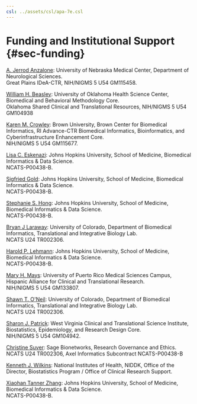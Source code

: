 ```yaml
---
csl: ../assets/csl/apa-7e.csl
---
```


# Funding and Institutional Support {#sec-funding}

[A. Jerrod Anzalone](https://orcid.org/0000-0000-0000-0000):
University of Nebraska Medical Center, Department of Neurological Sciences.
<br>
Great Plains IDeA-CTR, NIH/NIGMS 5 U54 GM115458.

[William H. Beasley](https://orcid.org/0000-0002-5613-5006):
University of Oklahoma Health Science Center, Biomedical and Behavioral Methodology Core.
<br>
Oklahoma Shared Clinical and Translational Resources, NIH/NIGMS 5 U54 GM104938

[Karen M. Crowley](https://orcid.org/0000-0002-1995-6358):
Brown University, Brown Center for Biomedical Informatics, RI Advance-CTR Biomedical Informatics, Bioinformatics, and Cyberinfrastructure Enhancement Core.
<br>
NIH/NIGMS 5 U54 GM115677.

[Lisa C. Eskenazi](https://orcid.org/0000-0000-0000-0000):
Johns Hopkins University, School of Medicine, Biomedical Informatics & Data Science.
<br>
NCATS-P00438-B.

[Sigfried Gold](https://orcid.org/0000-0001-7853-6137):
Johns Hopkins University, School of Medicine, Biomedical Informatics & Data Science.
<br>
NCATS-P00438-B.

[Stephanie S. Hong](https://orcid.org/0000-0002-0795-1293):
Johns Hopkins University, School of Medicine, Biomedical Informatics & Data Science.
<br>
NCATS-P00438-B.

[Bryan J Laraway](https://orcid.org/0000-0002-0450-7074):
University of Colorado, Department of Biomedical Informatics, Translational and Integrative Biology Lab.
<br>
NCATS U24 TR002306.

[Harold P. Lehmann](https://orcid.org/0000-0002-7698-219X):
Johns Hopkins University, School of Medicine, Biomedical Informatics & Data Science.
<br>
NCATS-P00438-B.

[Mary H. Mays](https://orcid.org/0000-0000-0000-0000):
University of Puerto Rico Medical Sciences Campus, Hispanic Alliance for Clinical and Translational Research.
<br>
NIH/NIGMS 5 U54 GM133807.

[Shawn T. O'Neil](https://orcid.org/0000-0001-6220-7080):
University of Colorado, Department of Biomedical Informatics, Translational and Integrative Biology Lab.
<br>
NCATS U24 TR002306.

[Sharon J. Patrick](https://orcid.org/0000-0001-6535-2013):
West Virginia Clinical and Translational Science Institute, Biostatistics, Epidemiology, and Research Design Core.
<br>
NIH/NIGMS 5 U54 GM104942.

[Christine Suver](https://orcid.org/0000-0002-2986-385X):
Sage Bionetworks, Research Governance and Ethics.
<br>
NCATS U24 TR002306, Axel Informatics Subcontract NCATS-P00438-B

[Kenneth J. Wilkins](https://orcid.org/0000-0003-0531-7165):
National Institutes of Health, NIDDK, Office of the Director, Biostatistics Program / Office of Clinical Research Support.

[Xiaohan Tanner Zhang](https://orcid.org/0000-0002-4843-9077):
Johns Hopkins University, School of Medicine, Biomedical Informatics & Data Science.
<br>
NCATS-P00438-B.
